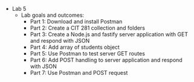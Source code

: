 - Lab 5
    - Lab goals and outcomes:
        - Part 1: Download and install Postman
        - Part 2: Create a CIT 281 collection and folders
        - Part 3: Create a Node.js and fastify server application with GET and respond with JSON
        - Part 4: Add array of students object
        - Part 5: Use Postman to test server GET routes
        - Part 6: Add POST handling to server application and respond with JSON
        - Part 7: Use Postman and POST request
